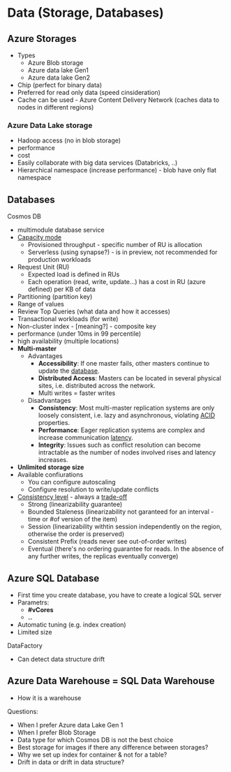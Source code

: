 # Data \(Storage, Databases\)

## Azure Storages 

* Types
  * Azure Blob storage
  * Azure data lake Gen1
  * Azure data lake Gen2
* Chip \(perfect for binary data\)
* Preferred for read only data \(speed cinsideration\)
* Cache can be used - Azure Content Delivery Network \(caches data to nodes in different regions\)

### Azure Data Lake storage

* Hadoop access \(no in blob storage\)
* performance 
* cost 
* Easily collaborate with big data services \(Databricks, ..\) 
* Hierarchical namespace \(increase performance\) - blob have only flat namespace

## Databases

Cosmos DB

*  multimodule database service 
* [Capacity mode](https://docs.microsoft.com/en-us/azure/cosmos-db/throughput-serverless)
  * Provisioned throughput - specific number of RU is allocation
  * Serverless \(using synapse?\) - is in preview, not recommended for production workloads
* Request Unit \(RU\)
  * Expected load is defined in RUs
  * Each operation \(read, write, update...\) has a cost in RU \(azure defined\) per KB of data
*  Partitioning \(partition key\)
  * Range of values
  * Review Top Queries \(what data and how it accesses\)
  * Transactional workloads \(for write\)
  * Non-cluster index - \[meaning?\] - composite key 
* performance \(under 10ms in 99 percentile\)
* high availability \(multiple locations\)
* **Multi-master**
  * Advantages
    * **Accessibility**: If one master fails, other masters continue to update the [database](https://en.wikipedia.org/wiki/Database).
    * **Distributed Access**: Masters can be located in several physical sites, i.e. distributed across the network.
    * Multi writes = faster writes
  * Disadvantages
    * **Consistency**: Most multi-master replication systems are only loosely consistent, i.e. lazy and asynchronous, violating [ACID](https://en.wikipedia.org/wiki/ACID) properties.
    * **Performance**: Eager replication systems are complex and increase communication [latency](https://en.wikipedia.org/wiki/Latency_%28engineering%29).
    * **Integrity**: Issues such as conflict resolution can become intractable as the number of nodes involved rises and latency increases.
* **Unlimited storage size** 
* Available confiurations
  * You can configure autoscaling 
  * Configure resolution to write/update conflicts 
* [Consistency level](https://docs.microsoft.com/en-us/azure/cosmos-db/consistency-levels)  - always a [trade-off](https://docs.microsoft.com/en-us/azure/cosmos-db/consistency-levels-tradeoffs) 
  * Strong \(linearizability guarantee\)
  * Bounded Staleness \(linearizability not garanteed for an interval - time or \#of version of the item\)
  * Session \(linearizability withtin session independently on the region, otherwise the order is preserved\)
  * Consistent Prefix \(reads never see out-of-order writes\)
  * Eventual \(there's no ordering guarantee for reads. In the absence of any further writes, the replicas eventually converge\)

## Azure SQL Database

* First time you create database, you have to create a logical SQL server 
* Parametrs:
  * **\#vCores**
  * **..**
* Automatic tuning \(e.g. index creation\)
* Limited size 

DataFactory 

* Can detect data structure drift 

## Azure Data Warehouse = SQL Data Warehouse 

* How it is a warehouse 





Questions: 

* When I prefer Azure data Lake Gen 1 
* When I prefer Blob Storage 
* Data type for which Cosmos DB is not the best choice 
* Best storage for images if there any difference between storages? 
* Why we set up index for container & not for a table? 
* Drift in data or drift in data structure? 

